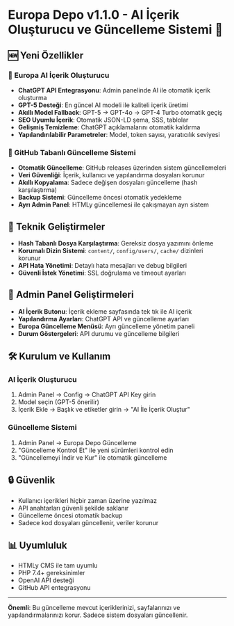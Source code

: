 # Europa Depo v1.1.0 - AI İçerik Oluşturucu ve Güncelleme Sistemi 🚀

## 🆕 Yeni Özellikler

### 🤖 Europa AI İçerik Oluşturucu
- **ChatGPT API Entegrasyonu**: Admin panelinde AI ile otomatik içerik oluşturma
- **GPT-5 Desteği**: En güncel AI modeli ile kaliteli içerik üretimi
- **Akıllı Model Fallback**: GPT-5 → GPT-4o → GPT-4 Turbo otomatik geçiş
- **SEO Uyumlu İçerik**: Otomatik JSON-LD şema, SSS, tablolar
- **Gelişmiş Temizleme**: ChatGPT açıklamalarını otomatik kaldırma
- **Yapılandırılabilir Parametreler**: Model, token sayısı, yaratıcılık seviyesi

### 🚀 GitHub Tabanlı Güncelleme Sistemi
- **Otomatik Güncelleme**: GitHub releases üzerinden sistem güncellemeleri
- **Veri Güvenliği**: İçerik, kullanıcı ve yapılandırma dosyaları korunur
- **Akıllı Kopyalama**: Sadece değişen dosyaları güncelleme (hash karşılaştırma)
- **Backup Sistemi**: Güncelleme öncesi otomatik yedekleme
- **Ayrı Admin Panel**: HTMLy güncellemesi ile çakışmayan ayrı sistem

## 🔧 Teknik Geliştirmeler

- **Hash Tabanlı Dosya Karşılaştırma**: Gereksiz dosya yazımını önleme
- **Korumalı Dizin Sistemi**: `content/`, `config/users/`, `cache/` dizinleri korunur
- **API Hata Yönetimi**: Detaylı hata mesajları ve debug bilgileri
- **Güvenli İstek Yönetimi**: SSL doğrulama ve timeout ayarları

## 📝 Admin Panel Geliştirmeleri

- **AI İçerik Butonu**: İçerik ekleme sayfasında tek tık ile AI içerik
- **Yapılandırma Ayarları**: ChatGPT API ve güncelleme ayarları
- **Europa Güncelleme Menüsü**: Ayrı güncelleme yönetim paneli
- **Durum Göstergeleri**: API durumu ve güncelleme bilgileri

## 🛠️ Kurulum ve Kullanım

### AI İçerik Oluşturucu
1. Admin Panel → Config → ChatGPT API Key girin
2. Model seçin (GPT-5 önerilir)
3. İçerik Ekle → Başlık ve etiketler girin → "AI İle İçerik Oluştur"

### Güncelleme Sistemi
1. Admin Panel → Europa Depo Güncelleme
2. "Güncelleme Kontrol Et" ile yeni sürümleri kontrol edin
3. "Güncellemeyi İndir ve Kur" ile otomatik güncelleme

## 🔒 Güvenlik

- Kullanıcı içerikleri hiçbir zaman üzerine yazılmaz
- API anahtarları güvenli şekilde saklanır
- Güncelleme öncesi otomatik backup
- Sadece kod dosyaları güncellenir, veriler korunur

## 📊 Uyumluluk

- HTMLy CMS ile tam uyumlu
- PHP 7.4+ gereksinimler
- OpenAI API desteği
- GitHub API entegrasyonu

---

**Önemli**: Bu güncelleme mevcut içeriklerinizi, sayfalarınızı ve yapılandırmalarınızı korur. Sadece sistem dosyaları güncellenir.
